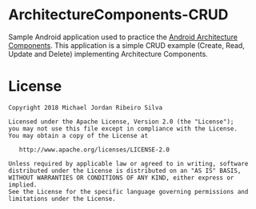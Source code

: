 # ArchitectureComponents-CRUD
Sample Android application used to practice the [Android Architecture Components](https://developer.android.com/topic/libraries/architecture/). This application is a simple CRUD example (Create, Read, Update and Delete) implementing Architecture Components.

# License
```
Copyright 2018 Michael Jordan Ribeiro Silva

Licensed under the Apache License, Version 2.0 (the "License");
you may not use this file except in compliance with the License.
You may obtain a copy of the License at

   http://www.apache.org/licenses/LICENSE-2.0

Unless required by applicable law or agreed to in writing, software
distributed under the License is distributed on an "AS IS" BASIS,
WITHOUT WARRANTIES OR CONDITIONS OF ANY KIND, either express or implied.
See the License for the specific language governing permissions and
limitations under the License.
```
